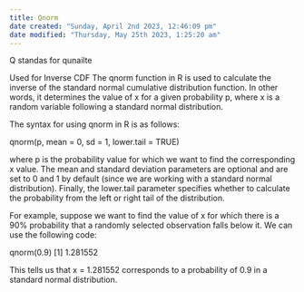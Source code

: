 ```yaml
---
title: Qnorm
date created: "Sunday, April 2nd 2023, 12:46:09 pm"
date modified: "Thursday, May 25th 2023, 1:25:20 am"
---
```


Q standas for qunailte

Used for Inverse CDF
The qnorm function in R is used to calculate the inverse of the standard normal cumulative distribution function. In other words, it determines the value of x for a given probability p, where x is a random variable following a standard normal distribution.

The syntax for using qnorm in R is as follows:

qnorm(p, mean = 0, sd = 1, lower.tail = TRUE)

where p is the probability value for which we want to find the corresponding x value. The mean and standard deviation parameters are optional and are set to 0 and 1 by default (since we are working with a standard normal distribution). Finally, the lower.tail parameter specifies whether to calculate the probability from the left or right tail of the distribution.

For example, suppose we want to find the value of x for which there is a 90% probability that a randomly selected observation falls below it. We can use the following code:

qnorm(0.9)
\[1] 1.281552

This tells us that x = 1.281552 corresponds to a probability of 0.9 in a standard normal distribution.
